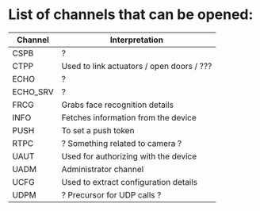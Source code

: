 # List of channels that can be opened:

| Channel  | Interpretation                            |
|----------|-------------------------------------------|
| CSPB     | ?                                         |
| CTPP     | Used to link actuators / open doors / ??? |
| ECHO     | ?                                         |
| ECHO_SRV | ?                                         |
| FRCG     | Grabs face recognition details            |
| INFO     | Fetches information from the device       |
| PUSH     | To set a push token                       |
| RTPC     | ? Something related to camera ?           |
| UAUT     | Used for authorizing with the device      |
| UADM     | Administrator channel                     |
| UCFG     | Used to extract configuration details     |
| UDPM     | ? Precursor for UDP calls ?               |
